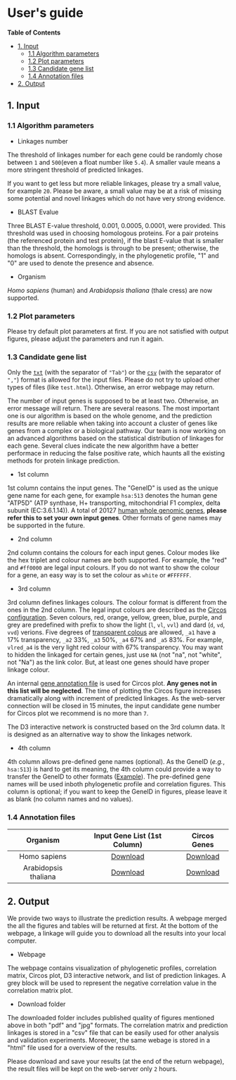# User's guide #

<!-- content start -->

**Table of Contents**

- [1. Input](#1-input)
    - [1.1 Algorithm parameters](#11-algorithm-parameters)
    - [1.2 Plot parameters](#12-plot-parameters)
    - [1.3 Candidate gene list](#13-candidate-gene-list) 
    - [1.4 Annotation files](#14-annotation-files) 
- [2. Output](#2-output)

<!-- content end -->


## 1. Input ##

### 1.1 Algorithm parameters ###

* Linkages number

The threshold of linkages number for each gene could be randomly chose between `1` and `500`(even a float number like `5.4`). A smaller vaule means a more stringent threshold of predicted linkages.

If you want to get less but more reliable linkages, please try a small value, for example `20`. Please be aware, a small value may be at a risk of missing some potential and novel linkages which do not have very strong evidence.

* BLAST Evalue

Three BLAST E-value threshold, 0.001, 0.0005, 0.0001, were provided. This threshold was used in choosing homologous proteins. For a pair proteins (the referenced protein and test protein), if the blast E-value that is smaller than the threshold, the homologs is through to be present; otherwise, the homologs is absent. Correspondingly, in the phylogenetic profile, "1" and "0" are used to denote the presence and absence.

* Organism

*Homo sapiens* (human) and *Arabidopsis thaliana* (thale cress) are now supported. 

### 1.2 Plot parameters ###

Please try default plot parameters at first. If you are not satisfied with output figures, please adjust the parameters and run it again.

### 1.3 Candidate gene list ###

Only the [`txt`](http://bioinfor.scu.edu.cn/phyloprofile/Exampledata/phylopred_fatp1Link/atpSubOne.txt) (with the separator of `"Tab"`) or the [`csv`](http://bioinfor.scu.edu.cn/phyloprofile/Exampledata/phylopred_fatp1Link/atpSubOne.csv) (with the separator of `","`) format is allowed for the input files. Please do not try to upload other types of files (like `test.html`). Otherwise, an error webpage may return.

The number of input genes is supposed to be at least two. Otherwise, an error message will return. There are several reasons. The most important one is our algorithm is based on the whole genome, and the prediction results are more reliable when taking into account a cluster of genes like genes from a complex or a biological pathway. Our team is now working on an advanced algorithms based on the statistical distribution of linkages for each gene. Several clues indicate the new algorithm have a better performace in reducing the false positive rate, which haunts all the existing methods for protein linkage prediction.

* 1st column

1st column contains the input genes. The "GeneID" is used as the unique gene name for each gene, for example `hsa:513` denotes the human gene "ATP5D" (ATP synthase, H+ transporting, mitochondrial F1 complex, delta subunit (EC:3.6.1.14)). A total of 20127 [human whole genomic genes](http://bioinfor.scu.edu.cn/phyloprofile/Exampledata/wholeGenomeGenes.csv), **please refer this to set your own input genes**. Other formats of gene names may be supported in the future.

* 2nd column

2nd column contains the colours for each input genes. Colour modes like the hex triplet and colour names are both supported. For example, the "red" and `#ff0000` are legal input colours. If you do not want to show the colour for a gene, an easy way is to set the colour as `white` or `#FFFFFF`.

* 3rd column

3rd column defines linkages colours. The colour format is different from the ones in the 2nd column. The legal input colours are described as the [Circos configuration](http://circos.ca/documentation/tutorials/configuration/colors/). Seven colours, red, orange, yellow, green, blue, purple, and grey are predefined with prefix to show the light (`l`, `vl`, `vvl`) and dard (`d`, `vd`, `vvd`) verions. Five degrees of [transparent colous](http://circos.ca/tutorials/lessons/recipes/transparent_links/) are allowed, `_a1` have a 17% transparency, `_a2` 33%, `_a3` 50%, `_a4` 67% and `_a5` 83%. For example, `vlred_a4` is the very light red colour with 67% transparency. You may want to hidden the linkaged for certain genes, just use `NA` (not "na", not "white", not "Na") as the link color. But, at least one genes should have proper linkage colour.

An internal [gene annotation file](http://bioinfor.scu.edu.cn/phyloprofile/Exampledata/geneAnno.csv) is used for Circos plot. **Any genes not in this list will be neglected**. The time of plotting the Circos figure increases dramatically along with increment of predicted linkages. As the web-server connection will be closed in 15 minutes, the input candidate gene number for Circos plot  we recommend is no more than `7`.

The D3 interactive network is constructed based on the 3rd column data. It is designed as an alternative way to show the linkages network.

* 4th column

4th column allows pre-defined gene names (optional). As the GeneID (*e.g.*, `hsa:513`) is hard to get its meaning, the 4th column could provide a way to transfer the GeneID to other formats ([Example](http://bioinfor.scu.edu.cn/phyloprofile/Exampledata/phylopred_fatp1Link/atpSubOne.txt)). The pre-defined gene names will be used inboth phylogenetic profile and correlation figures. This column is optional; if you want to keep the GeneID in figures, please leave it as blank (no column names and no values).

### 1.4 Annotation files ###

|Organism|Input Gene List (1st Column)|Circos Genes|
|:------:|:--------------------------:|:----------:|
|Homo sapiens|[Download](http://bioinfor.scu.edu.cn/phyloprofile/AnnoData/hsa_wholeGenomeAnno.csv)|[Download](http://bioinfor.scu.edu.cn/phyloprofile/AnnoData/hsa_geneAnno.csv)|
|Arabidopsis thaliana|[Download](http://bioinfor.scu.edu.cn/phyloprofile/AnnoData/ath_wholeGenomeAnno.csv)|[Download](http://bioinfor.scu.edu.cn/phyloprofile/AnnoData/ath_geneAnno.csv)|

## 2. Output ##

We provide two ways to illustrate the prediction results. A webpage merged the all the figures and tables will be returned at first. At the bottom of the webpage, a linkage will guide you to download all the results into your local computer.

* Webpage

The webpage contains visualization of phylogenetic profiles, correlation matrix, Circos plot, D3 interactive network, and list of prediction linkages. A grey block will be used to represent the negative correlation value in the correlation matrix plot.

* Download folder

The downloaded folder includes published quality of figures mentioned above in both "pdf" and "jpg" formats. The correlation matrix and prediction linkages is stored in a "csv" file that can be easily used for other analysis and validation experiments. Moreover, the same webage is stored in a "html" file used for a overview of the results.

Please download and save your results (at the end of the return webpage), the result files will be kept on the web-server only `2` hours.







